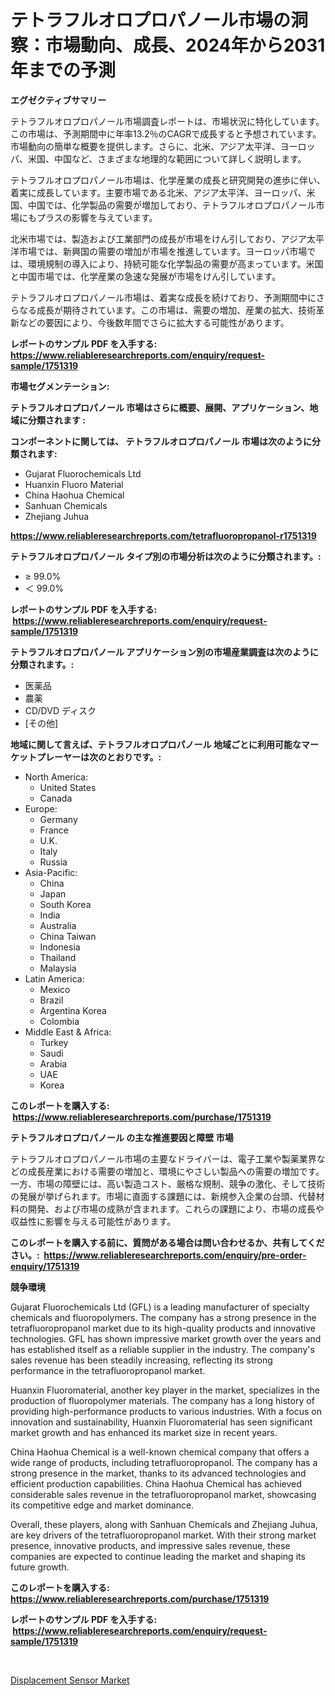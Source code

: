 <p><h1>テトラフルオロプロパノール市場の洞察：市場動向、成長、2024年から2031年までの予測</h1></p><p><strong>エグゼクティブサマリー</strong></p>
<p><p>テトラフルオロプロパノール市場調査レポートは、市場状況に特化しています。この市場は、予測期間中に年率13.2％のCAGRで成長すると予想されています。市場動向の簡単な概要を提供します。さらに、北米、アジア太平洋、ヨーロッパ、米国、中国など、さまざまな地理的な範囲について詳しく説明します。</p><p>テトラフルオロプロパノール市場は、化学産業の成長と研究開発の進歩に伴い、着実に成長しています。主要市場である北米、アジア太平洋、ヨーロッパ、米国、中国では、化学製品の需要が増加しており、テトラフルオロプロパノール市場にもプラスの影響を与えています。</p><p>北米市場では、製造および工業部門の成長が市場をけん引しており、アジア太平洋市場では、新興国の需要の増加が市場を推進しています。ヨーロッパ市場では、環境規制の導入により、持続可能な化学製品の需要が高まっています。米国と中国市場では、化学産業の急速な発展が市場をけん引しています。</p><p>テトラフルオロプロパノール市場は、着実な成長を続けており、予測期間中にさらなる成長が期待されています。この市場は、需要の増加、産業の拡大、技術革新などの要因により、今後数年間でさらに拡大する可能性があります。</p></p>
<p><strong>レポートのサンプル PDF を入手する: <a href="https://www.reliableresearchreports.com/enquiry/request-sample/1751319">https://www.reliableresearchreports.com/enquiry/request-sample/1751319</a></strong></p>
<p><strong>市場セグメンテーション:</strong></p>
<p><strong> テトラフルオロプロパノール 市場はさらに概要、展開、アプリケーション、地域に分類されます :</strong></p>
<p><strong>コンポーネントに関しては、 テトラフルオロプロパノール 市場は次のように分類されます: &nbsp;</strong></p>
<p><ul><li>Gujarat Fluorochemicals Ltd</li><li>Huanxin Fluoro Material</li><li>China Haohua Chemical</li><li>Sanhuan Chemicals</li><li>Zhejiang Juhua</li></ul></p>
<p><strong><a href="https://www.reliableresearchreports.com/tetrafluoropropanol-r1751319">https://www.reliableresearchreports.com/tetrafluoropropanol-r1751319</a></strong></p>
<p><strong> テトラフルオロプロパノール タイプ別の市場分析は次のように分類されます。:</strong></p>
<p><ul><li>≥ 99.0%</li><li>＜ 99.0%</li></ul></p>
<p><strong>レポートのサンプル PDF を入手する: &nbsp;<a href="https://www.reliableresearchreports.com/enquiry/request-sample/1751319">https://www.reliableresearchreports.com/enquiry/request-sample/1751319</a></strong></p>
<p><strong> テトラフルオロプロパノール アプリケーション別の市場産業調査は次のように分類されます。:</strong></p>
<p><ul><li>医薬品</li><li>農薬</li><li>CD/DVD ディスク</li><li>[その他]</li></ul></p>
<p><strong>地域に関して言えば、テトラフルオロプロパノール 地域ごとに利用可能なマーケットプレーヤーは次のとおりです。:</strong></p>
<p><ul>
    <li>
        North America:
        <ul>
            <li>United States</li>
            <li>Canada</li>
        </ul>
    </li>
    <li>
        Europe:
        <ul>
            <li>Germany</li>
            <li>France</li>
            <li>U.K.</li>
            <li>Italy</li>
            <li>Russia</li>
        </ul>
    </li>
    <li>
        Asia-Pacific:
        <ul>
            <li>China</li>
            <li>Japan</li>
            <li>South Korea</li>
            <li>India</li>
            <li>Australia</li>
            <li>China Taiwan</li>
            <li>Indonesia</li>
            <li>Thailand</li>
            <li>Malaysia</li>
        </ul>
    </li>
    <li>
        Latin America:
        <ul>
            <li>Mexico</li>
            <li>Brazil</li>
            <li>Argentina Korea</li>
            <li>Colombia</li>
        </ul>
    </li>
    <li>
        Middle East & Africa:
        <ul>
            <li>Turkey</li>
            <li>Saudi</li>
            <li>Arabia</li>
            <li>UAE</li>
            <li>Korea</li>
        </ul>
    </li>
    </ul></p>
<p><strong>このレポートを購入する: &nbsp;<a href="https://www.reliableresearchreports.com/purchase/1751319">https://www.reliableresearchreports.com/purchase/1751319</a></strong></p>
<p><strong>テトラフルオロプロパノール の主な推進要因と障壁 市場</strong></p>
<p><p>テトラフルオロプロパノール市場の主要なドライバーは、電子工業や製薬業界などの成長産業における需要の増加と、環境にやさしい製品への需要の増加です。一方、市場の障壁には、高い製造コスト、厳格な規制、競争の激化、そして技術の発展が挙げられます。市場に直面する課題には、新規参入企業の台頭、代替材料の開発、および市場の成熟が含まれます。これらの課題により、市場の成長や収益性に影響を与える可能性があります。</p></p>
<p><strong>このレポートを購入する前に、質問がある場合は問い合わせるか、共有してください。:&nbsp; <a href="https://www.reliableresearchreports.com/enquiry/pre-order-enquiry/1751319">https://www.reliableresearchreports.com/enquiry/pre-order-enquiry/1751319</a></strong></p>
<p><strong>競争環境</strong></p>
<p><p>Gujarat Fluorochemicals Ltd (GFL) is a leading manufacturer of specialty chemicals and fluoropolymers. The company has a strong presence in the tetrafluoropropanol market due to its high-quality products and innovative technologies. GFL has shown impressive market growth over the years and has established itself as a reliable supplier in the industry. The company's sales revenue has been steadily increasing, reflecting its strong performance in the tetrafluoropropanol market.</p><p>Huanxin Fluoromaterial, another key player in the market, specializes in the production of fluoropolymer materials. The company has a long history of providing high-performance products to various industries. With a focus on innovation and sustainability, Huanxin Fluoromaterial has seen significant market growth and has enhanced its market size in recent years.</p><p>China Haohua Chemical is a well-known chemical company that offers a wide range of products, including tetrafluoropropanol. The company has a strong presence in the market, thanks to its advanced technologies and efficient production capabilities. China Haohua Chemical has achieved considerable sales revenue in the tetrafluoropropanol market, showcasing its competitive edge and market dominance.</p><p>Overall, these players, along with Sanhuan Chemicals and Zhejiang Juhua, are key drivers of the tetrafluoropropanol market. With their strong market presence, innovative products, and impressive sales revenue, these companies are expected to continue leading the market and shaping its future growth.</p></p>
<p><strong>このレポートを購入する: &nbsp; <a href="https://www.reliableresearchreports.com/purchase/1751319">https://www.reliableresearchreports.com/purchase/1751319</a></strong></p>
<p><strong>レポートのサンプル PDF を入手する: &nbsp;<a href="https://www.reliableresearchreports.com/enquiry/request-sample/1751319">https://www.reliableresearchreports.com/enquiry/request-sample/1751319</a></strong><strong></strong></p>
<p>&nbsp;</p>
<p><p><a href="https://flame-sidecar-702.notion.site/Displacement-Sensor-Market-Size-and-Market-Trends-Complete-Industry-Overview-2024-to-2031-87405f17df4e4817bff182b82c42b83d">Displacement Sensor Market</a></p></p>